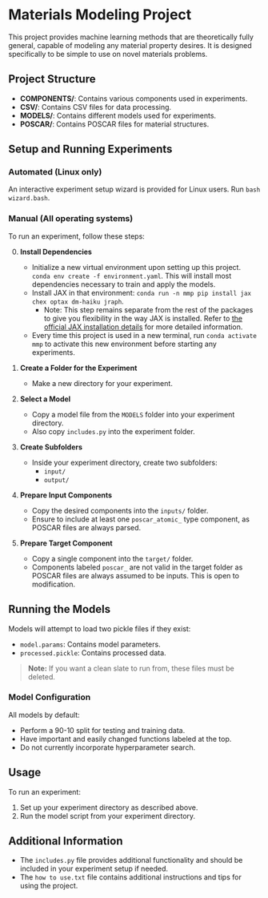 # Materials Modeling Project

This project provides machine learning methods that are theoretically fully general, capable of modeling any material property desires. It is designed specifically to be simple to use on novel materials problems.

## Project Structure

- **COMPONENTS/**: Contains various components used in experiments.
- **CSV/**: Contains CSV files for data processing.
- **MODELS/**: Contains different models used for experiments.
- **POSCAR/**: Contains POSCAR files for material structures.

## Setup and Running Experiments

### Automated (Linux only)

An interactive experiment setup wizard is provided for Linux users. Run `bash wizard.bash`.

### Manual (All operating systems)

To run an experiment, follow these steps:

0. **Install Dependencies**
   - Initialize a new virtual environment upon setting up this project.
   `conda env create -f environment.yaml`. This will install most dependencies necessary to train and apply the models.
   - Install JAX in that environment: `conda run -n mmp pip install jax chex optax dm-haiku jraph`.
      - Note: This step remains separate from the rest of the packages to give you flexibility in the way JAX is installed. Refer to [the official JAX installation details](https://jax.readthedocs.io/en/latest/installation.html) for more detailed information.
   - Every time this project is used in a new terminal, run `conda activate mmp` to activate this new environment before starting any experiments.

1. **Create a Folder for the Experiment**
   - Make a new directory for your experiment.

2. **Select a Model**
   - Copy a model file from the `MODELS` folder into your experiment directory.
   - Also copy `includes.py` into the experiment folder.

3. **Create Subfolders**
   - Inside your experiment directory, create two subfolders:
     - `input/`
     - `output/`

4. **Prepare Input Components**
   - Copy the desired components into the `inputs/` folder.
   - Ensure to include at least one `poscar_atomic_` type component, as POSCAR files are always parsed.

5. **Prepare Target Component**
   - Copy a single component into the `target/` folder.
   - Components labeled `poscar_` are not valid in the target folder as POSCAR files are always assumed to be inputs. This is open to modification.

## Running the Models

Models will attempt to load two pickle files if they exist:
- `model.params`: Contains model parameters.
- `processed.pickle`: Contains processed data.

> **Note:** If you want a clean slate to run from, these files must be deleted.

### Model Configuration

All models by default:
- Perform a 90-10 split for testing and training data.
- Have important and easily changed functions labeled at the top.
- Do not currently incorporate hyperparameter search.

## Usage

To run an experiment:

1. Set up your experiment directory as described above.
2. Run the model script from your experiment directory.

## Additional Information

- The `includes.py` file provides additional functionality and should be included in your experiment setup if needed.
- The `how to use.txt` file contains additional instructions and tips for using the project.

